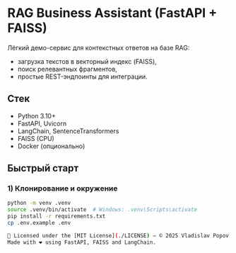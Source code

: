 # RAG Business Assistant (FastAPI + FAISS)

Лёгкий демо-сервис для контекстных ответов на базе RAG:
- загрузка текстов в векторный индекс (FAISS),
- поиск релевантных фрагментов,
- простые REST-эндпоинты для интеграции.

## Стек
- Python 3.10+
- FastAPI, Uvicorn
- LangChain, SentenceTransformers
- FAISS (CPU)
- Docker (опционально)

## Быстрый старт

### 1) Клонирование и окружение
```bash
python -m venv .venv
source .venv/bin/activate  # Windows: .venv\Scripts\activate
pip install -r requirements.txt
cp .env.example .env

🧾 Licensed under the [MIT License](./LICENSE) — © 2025 Vladislav Popov  
Made with ❤️ using FastAPI, FAISS and LangChain.
